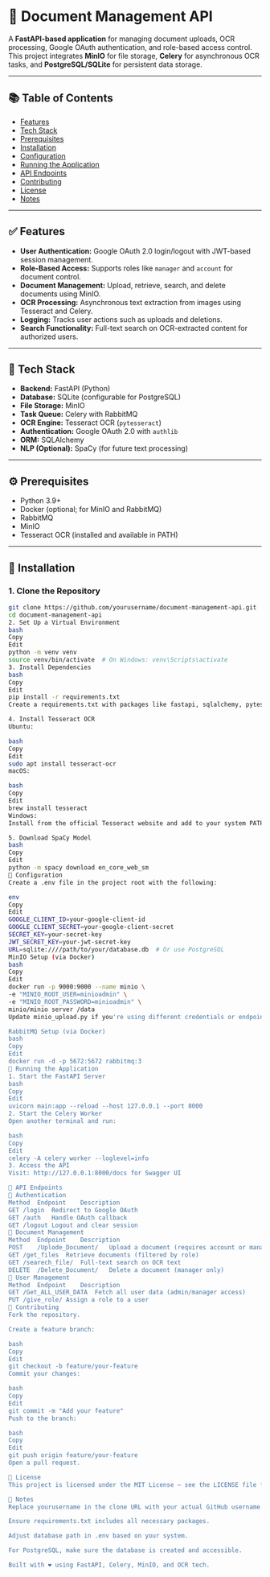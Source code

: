 # 📄 Document Management API

A **FastAPI-based application** for managing document uploads, OCR processing, Google OAuth authentication, and role-based access control. This project integrates **MinIO** for file storage, **Celery** for asynchronous OCR tasks, and **PostgreSQL/SQLite** for persistent data storage.

---

## 📚 Table of Contents

- [Features](#features)  
- [Tech Stack](#tech-stack)  
- [Prerequisites](#prerequisites)  
- [Installation](#installation)  
- [Configuration](#configuration)  
- [Running the Application](#running-the-application)  
- [API Endpoints](#api-endpoints)  
- [Contributing](#contributing)  
- [License](#license)  
- [Notes](#notes)  

---

## ✅ Features

- **User Authentication:** Google OAuth 2.0 login/logout with JWT-based session management.
- **Role-Based Access:** Supports roles like `manager` and `account` for document control.
- **Document Management:** Upload, retrieve, search, and delete documents using MinIO.
- **OCR Processing:** Asynchronous text extraction from images using Tesseract and Celery.
- **Logging:** Tracks user actions such as uploads and deletions.
- **Search Functionality:** Full-text search on OCR-extracted content for authorized users.

---

## 🧰 Tech Stack

- **Backend:** FastAPI (Python)
- **Database:** SQLite (configurable for PostgreSQL)
- **File Storage:** MinIO
- **Task Queue:** Celery with RabbitMQ
- **OCR Engine:** Tesseract OCR (`pytesseract`)
- **Authentication:** Google OAuth 2.0 with `authlib`
- **ORM:** SQLAlchemy
- **NLP (Optional):** SpaCy (for future text processing)

---

## ⚙️ Prerequisites

- Python 3.9+
- Docker (optional; for MinIO and RabbitMQ)
- RabbitMQ
- MinIO
- Tesseract OCR (installed and available in PATH)

---

## 🚀 Installation

### 1. Clone the Repository

```bash
git clone https://github.com/yourusername/document-management-api.git
cd document-management-api
2. Set Up a Virtual Environment
bash
Copy
Edit
python -m venv venv
source venv/bin/activate  # On Windows: venv\Scripts\activate
3. Install Dependencies
bash
Copy
Edit
pip install -r requirements.txt
Create a requirements.txt with packages like fastapi, sqlalchemy, pytesseract, celery, minio, authlib, python-jose, python-dotenv, spacy, etc.

4. Install Tesseract OCR
Ubuntu:

bash
Copy
Edit
sudo apt install tesseract-ocr
macOS:

bash
Copy
Edit
brew install tesseract
Windows:
Install from the official Tesseract website and add to your system PATH.

5. Download SpaCy Model
bash
Copy
Edit
python -m spacy download en_core_web_sm
🔧 Configuration
Create a .env file in the project root with the following:

env
Copy
Edit
GOOGLE_CLIENT_ID=your-google-client-id
GOOGLE_CLIENT_SECRET=your-google-client-secret
SECRET_KEY=your-secret-key
JWT_SECRET_KEY=your-jwt-secret-key
URL=sqlite:////path/to/your/database.db  # Or use PostgreSQL
MinIO Setup (via Docker)
bash
Copy
Edit
docker run -p 9000:9000 --name minio \
-e "MINIO_ROOT_USER=minioadmin" \
-e "MINIO_ROOT_PASSWORD=minioadmin" \
minio/minio server /data
Update minio_upload.py if you're using different credentials or endpoint.

RabbitMQ Setup (via Docker)
bash
Copy
Edit
docker run -d -p 5672:5672 rabbitmq:3
🏃 Running the Application
1. Start the FastAPI Server
bash
Copy
Edit
uvicorn main:app --reload --host 127.0.0.1 --port 8000
2. Start the Celery Worker
Open another terminal and run:

bash
Copy
Edit
celery -A celery worker --loglevel=info
3. Access the API
Visit: http://127.0.0.1:8000/docs for Swagger UI

📡 API Endpoints
🔐 Authentication
Method	Endpoint	Description
GET	/login	Redirect to Google OAuth
GET	/auth	Handle OAuth callback
GET	/logout	Logout and clear session
📁 Document Management
Method	Endpoint	Description
POST	/Uplode_Document/	Upload a document (requires account or manager)
GET	/get_files	Retrieve documents (filtered by role)
GET	/searech_file/	Full-text search on OCR text
DELETE	/Delete_Document/	Delete a document (manager only)
👥 User Management
Method	Endpoint	Description
GET	/Get_ALL_USER_DATA	Fetch all user data (admin/manager access)
PUT	/give_role/	Assign a role to a user
🤝 Contributing
Fork the repository.

Create a feature branch:

bash
Copy
Edit
git checkout -b feature/your-feature
Commit your changes:

bash
Copy
Edit
git commit -m "Add your feature"
Push to the branch:

bash
Copy
Edit
git push origin feature/your-feature
Open a pull request.

📄 License
This project is licensed under the MIT License – see the LICENSE file for details.

📝 Notes
Replace yourusername in the clone URL with your actual GitHub username.

Ensure requirements.txt includes all necessary packages.

Adjust database path in .env based on your system.

For PostgreSQL, make sure the database is created and accessible.

Built with ❤️ using FastAPI, Celery, MinIO, and OCR tech.
